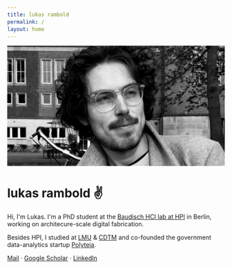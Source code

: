 ```yaml
---
title: lukas rambold
permalink: /
layout: home
---
```

![](/assets/profile.jpg)


# lukas rambold ✌️

Hi, I'm Lukas.
I'm a PhD student at the [Baudisch HCI lab at HPI](https://hpi.de/baudisch/home.html) in Berlin, working on architecure-scale digital fabrication.

Besides HPI, I studied at [LMU](https://www.lmu.de) & [CDTM](https://cdtm.de) and co-founded the government data-analytics startup [Polyteia](https://polyteia.com).

[Mail](mailto:lukas@rambold.de) · [Google Scholar](https://scholar.google.de/citations?user=PrYIn3MAAAAJ) · [LinkedIn](https://linkedin.com/in/ramboldio)